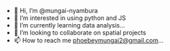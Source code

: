 - 👋 Hi, I’m @mungai-nyambura
- 👀 I’m interested in using python and JS
- 🌱 I’m currently learning data analysis...
- 💞️ I’m looking to collaborate on spatial projects
- 📫 How to reach me phoebeymungai2@gmail.com...

<!---
mungai-nyambura/mungai-nyambura is a ✨ special ✨ repository because its `README.md` (this file) appears on your GitHub profile.
You can click the Preview link to take a look at your changes.
--->
